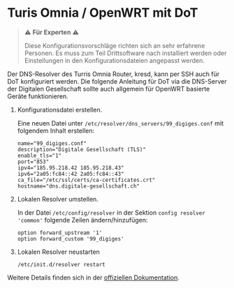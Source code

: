 # Turis Omnia / OpenWRT mit DoT

> :warning: **Für Experten** :warning:
>
> Diese Konfigurationsvorschläge richten sich an sehr erfahrene Personen. Es muss zum Teil Drittsoftware nach installiert werden oder Einstellungen in den Konfigurationsdateien angepasst werden.

Der DNS-Resolver des Turris Omnia Router, kresd, kann per SSH auch für DoT konfiguriert werden. Die folgende Anleitung für DoT via die DNS-Server der Digitalen Gesellschaft sollte auch allgemein für OpenWRT basierte Geräte funktionieren.

1. Konfigurationsdatei erstellen.

   Eine neuen Datei unter `/etc/resolver/dns_servers/99_digiges.conf` mit folgendem Inhalt erstellen:

   ```
   name="99_digiges.conf"
   description="Digitale Gesellschaft (TLS)"
   enable_tls="1"
   port="853"
   ipv4="185.95.218.42 185.95.218.43"
   ipv6="2a05:fc84::42 2a05:fc84::43"
   ca_file="/etc/ssl/certs/ca-certificates.crt"
   hostname="dns.digitale-gesellschaft.ch"
   ```

2. Lokalen Resolver umstellen.

   In der Datei `/etc/config/resolver` in der Sektion `config resolver 'common'` folgende Zeilen ändern/hinzufügen:

   ```
   option forward_upstream '1'
   option forward_custom '99_digiges'
   ```

3. Lokalen Resolver neustarten
   ```
   /etc/init.d/resolver restart
   ```

Weitere Details finden sich in der [offiziellen Dokumentation](https://doc.turris.cz/doc/en/public/dns_knot_misc).
